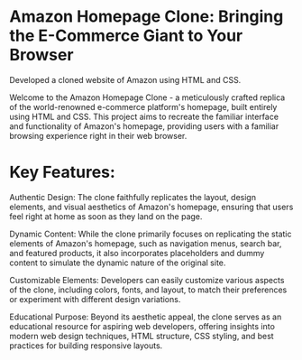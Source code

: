 # Amazon Homepage Clone: Bringing the E-Commerce Giant to Your Browser
Developed a cloned website of Amazon using HTML and CSS.

Welcome to the Amazon Homepage Clone - a meticulously crafted replica of the world-renowned e-commerce platform's homepage, built entirely using HTML and CSS. This project aims to recreate the familiar interface and functionality of Amazon's homepage, providing users with a familiar browsing experience right in their web browser.

# Key Features:

Authentic Design: 
The clone faithfully replicates the layout, design elements, and visual aesthetics of Amazon's homepage, ensuring that users feel right at home as soon as they land on the page.

Dynamic Content: 
While the clone primarily focuses on replicating the static elements of Amazon's homepage, such as navigation menus, search bar, and featured products, it also incorporates placeholders and dummy content to simulate the dynamic nature of the original site.

Customizable Elements:
Developers can easily customize various aspects of the clone, including colors, fonts, and layout, to match their preferences or experiment with different design variations.

Educational Purpose: 
Beyond its aesthetic appeal, the clone serves as an educational resource for aspiring web developers, offering insights into modern web design techniques, HTML structure, CSS styling, and best practices for building responsive layouts.
